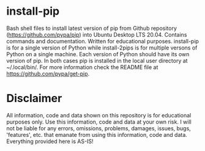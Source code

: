 # install-pip
Bash shell files to install latest version of pip from Github repository (https://github.com/pypa/pip) into Ubuntu Desktop LTS 20.04. Contains commands and documentation. Written for educational purposes. install-pip is for a single version of Python while install-2pips is for multiple versons of Python on a single machine. Each version of Python should have its own version of pip. In both cases pip is installed in the local user directory at ~/.local/bin/. For more information check the README file at https://github.com/pypa/get-pip. 

# Disclaimer
All information, code and data shown on this repository is for educational purposes only. Use this information, code and data at your own risk. I will not be liable for any errors, omissions, problems, damages, issues, bugs, 'features', etc. that emanate from using this information, code and data. Everything provided here is AS-IS!
